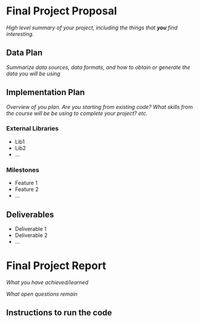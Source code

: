# Final Project Proposal
*High level summary of your project, including the things that **you** find interesting.*

## Data Plan
*Summarize data sources, data formats, and how to obtain or generate the data you will be using*

## Implementation Plan
*Overview of you plan. Are you starting from existing code? What skills from the course will be be using to complete your project? etc.*

### External Libraries
- Lib1
- Lib2
- ...

### Milestones
- Feature 1
- Feature 2
- ...


## Deliverables
- Deliverable 1
- Deliverable 2
- ...

# Final Project Report
*What you have achieved/learned*

*What open questions remain*

## Instructions to run the code

